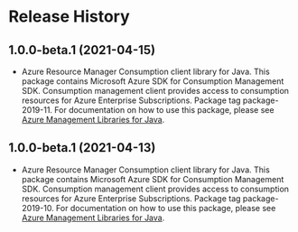 # Release History

## 1.0.0-beta.1 (2021-04-15)

- Azure Resource Manager Consumption client library for Java. This package contains Microsoft Azure SDK for Consumption Management SDK. Consumption management client provides access to consumption resources for Azure Enterprise Subscriptions. Package tag package-2019-11. For documentation on how to use this package, please see [Azure Management Libraries for Java](https://aka.ms/azsdk/java/mgmt).

## 1.0.0-beta.1 (2021-04-13)

- Azure Resource Manager Consumption client library for Java. This package contains Microsoft Azure SDK for Consumption Management SDK. Consumption management client provides access to consumption resources for Azure Enterprise Subscriptions. Package tag package-2019-10. For documentation on how to use this package, please see [Azure Management Libraries for Java](https://aka.ms/azsdk/java/mgmt).
